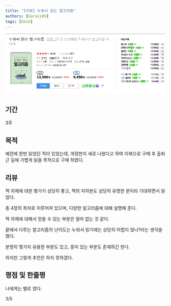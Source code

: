 ```yaml
---
title: "[리뷰] 누워서 읽는 알고리즘"
authors: [karais89]
tags: [book]
---
```


![book image](./11.png)

## 기간

3주 

## 목적

예전에 한번 읽었던 적이 있었는데, 개정판이 새로 나왔다고 하여 이북으로 구매 후 출퇴근 길에 가볍게 읽을 목적으로 구매 하였다.

## 리뷰

책 자체에 대한 평가가 상당히 좋고, 책의 저자분도 상당히 유명한 분이라 기대하면서 읽었다.

총 4장의 목차로 이루어져 있으며, 다양한 알고리즘에 대해 설명해 준다.

책 자체에 대해서 얻을 수 있는 부분은 얼마 없는 것 같다.

끝에서 다루는 알고리즘의 난이도는 누워서 읽기에는 상당히 어렵지 않나?라는 생각을 했다.

분명히 몇가지 유용한 부분도 있고, 흥미 있는 부분도 존재하긴 한다.

하지만 그렇게 추천은 하지 못하겠다.

## 평점 및 한줄평

나에게는 별로 였다.

3/5
